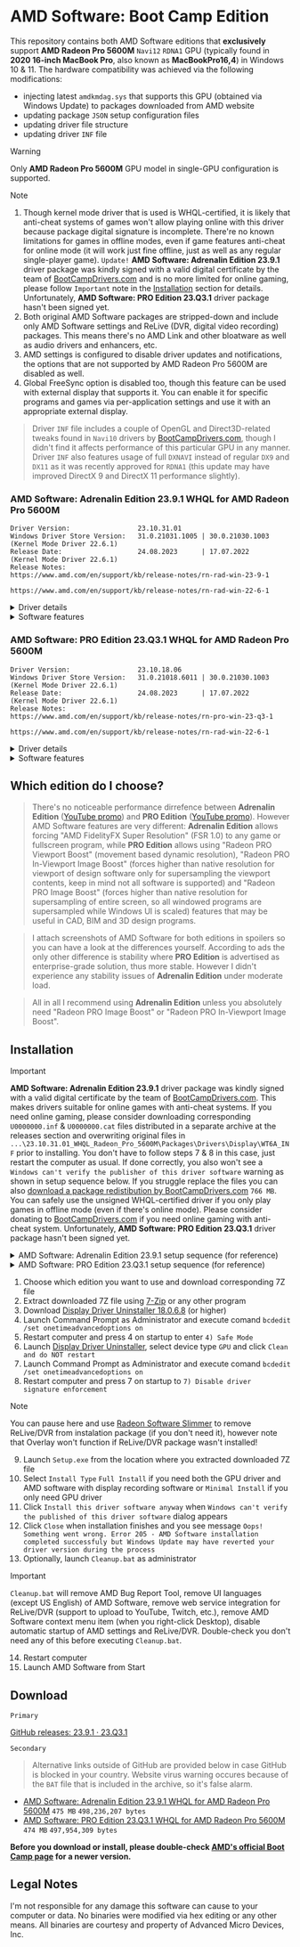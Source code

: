 # AMD Software: Boot Camp Edition

This repository contains both AMD Software editions that **exclusively** support **AMD Radeon Pro 5600M** `Navi12` `RDNA1` GPU (typically found in **2020 16-inch MacBook Pro**, also known as **MacBookPro16,4**) in Windows 10 & 11. The hardware compatibility was achieved via the following modifications:
- injecting latest `amdkmdag.sys` that supports this GPU (obtained via Windows Update) to packages downloaded from AMD website
- updating package `JSON` setup configuration files
- updating driver file structure
- updating driver `INF` file

> [!WARNING]  
> Only **AMD Radeon Pro 5600M** GPU model in single-GPU configuration is supported.

> [!NOTE]
> 1. Though kernel mode driver that is used is WHQL-certified, it is likely that anti-cheat systems of games won't allow playing online with this driver because package digital signature is incomplete. There're no known limitations for games in offline modes, even if game features anti-cheat for online mode (it will work just fine offline, just as well as any regular single-player game). `Update!` **AMD Software: Adrenalin Edition 23.9.1** driver package was kindly signed with a valid digital certificate by the team of [BootCampDrivers.com](https://www.bootcampdrivers.com/) and is no more limited for online gaming, please follow `Important` note in the [Installation](https://github.com/bananakid/amd-radeon-pro-5600m-boot-camp#installation) section for details. Unfortunately, **AMD Software: PRO Edition 23.Q3.1** driver package hasn't been signed yet.
> 2. Both original AMD Software packages are stripped-down and include only AMD Software settings and ReLive (DVR, digital video recording) packages. This means there's no AMD Link and other bloatware as well as audio drivers and enhancers, etc.
> 3. AMD settings is configured to disable driver updates and notifications, the options that are not supported by AMD Radeon Pro 5600M are disabled as well.
> 4. Global FreeSync option is disabled too, though this feature can be used with external display that supports it. You can enable it for specific programs and games via per-application settings and use it with an appropriate external display.

> Driver `INF` file includes a couple of OpenGL and Direct3D-related tweaks found in `Navi10` drivers by [BootCampDrivers.com](https://www.bootcampdrivers.com/), though I didn't find it affects performance of this particular GPU in any manner. Driver `INF` also features usage of full `DXNAVI` instead of regular `DX9` and `DX11` as it was recently approved for `RDNA1` (this update may have improved DirectX 9 and DirectX 11 performance slightly).

### AMD Software: Adrenalin Edition 23.9.1 WHQL for AMD Radeon Pro 5600M

    Driver Version:                 23.10.31.01
    Windows Driver Store Version:	31.0.21031.1005 | 30.0.21030.1003 (Kernel Mode Driver 22.6.1)
    Release Date:                   24.08.2023      | 17.07.2022      (Kernel Mode Driver 22.6.1)
    Release Notes:                  https://www.amd.com/en/support/kb/release-notes/rn-rad-win-23-9-1
                                    https://www.amd.com/en/support/kb/release-notes/rn-rad-win-22-6-1

<details>
  <summary>Driver details</summary>
  
  ![AMD Software: Adrenalin Edition 23.9.1](https://github.com/bananakid/amd-radeon-pro-5600m-boot-camp/assets/17095595/cb6ffada-1912-4dac-890a-5e9c4a2601eb)

</details>

<details>
  <summary>Software features</summary>
  
  ![AMD Software: Adrenalin Edition 23.9.1](https://github.com/bananakid/amd-radeon-pro-5600m-boot-camp/assets/17095595/b814e492-30e0-48af-8e2c-9cfe4964844f)
  ![AMD Software: Adrenalin Edition 23.9.1](https://github.com/bananakid/amd-radeon-pro-5600m-boot-camp/assets/17095595/d4e19b0d-fe90-49ef-9ce6-a568b863ae82)
  ![AMD Software: Adrenalin Edition 23.9.1](https://github.com/bananakid/amd-radeon-pro-5600m-boot-camp/assets/17095595/ffe115ec-d297-4ffe-aa61-f9b8c7a849a2)
  ![AMD Software: Adrenalin Edition 23.9.1](https://github.com/bananakid/amd-radeon-pro-5600m-boot-camp/assets/17095595/bdd99fb2-2936-4ad8-af97-d1c746c18cd5)
↑ Note all those options can be configured separately for any game in AMD Software: Adrenalin Edition 23.9.1.

</details>

### AMD Software: PRO Edition 23.Q3.1 WHQL for AMD Radeon Pro 5600M

    Driver Version:                 23.10.18.06
    Windows Driver Store Version:	31.0.21018.6011 | 30.0.21030.1003 (Kernel Mode Driver 22.6.1)
    Release Date:                   24.08.2023      | 17.07.2022      (Kernel Mode Driver 22.6.1)
    Release Notes:                  https://www.amd.com/en/support/kb/release-notes/rn-pro-win-23-q3-1
                                    https://www.amd.com/en/support/kb/release-notes/rn-rad-win-22-6-1

<details>
  <summary>Driver details</summary>
  
  ![AMD Software: PRO Edition 23.Q3.1](https://github.com/bananakid/amd-radeon-pro-5600m-boot-camp/assets/17095595/77bc0f8c-c2ab-4763-8d01-4cec2223b5df)

</details>

<details>
  <summary>Software features</summary>

  ![AMD Software: PRO Edition 23.Q3.1](https://github.com/bananakid/amd-radeon-pro-5600m-boot-camp/assets/17095595/6d92b7d0-4ed8-4cd1-bfb5-c798e8f901f8)
  ![AMD Software: PRO Edition 23.Q3.1](https://github.com/bananakid/amd-radeon-pro-5600m-boot-camp/assets/17095595/a0c852f4-0eb2-41a4-a9c7-04871e68ca07)
  ![AMD Software: PRO Edition 23.Q3.1](https://github.com/bananakid/amd-radeon-pro-5600m-boot-camp/assets/17095595/6b639a95-f5db-4725-bb73-52f4e15c678f)
  ![AMD Software: PRO Edition 23.Q3.1](https://github.com/bananakid/amd-radeon-pro-5600m-boot-camp/assets/17095595/1919b34e-60db-4680-93ae-e14a0961f0aa)
  ![AMD Software: PRO Edition 23.Q3.1](https://github.com/bananakid/amd-radeon-pro-5600m-boot-camp/assets/17095595/b480ff32-256a-4ae3-906e-232d64cda9d1)
  ![AMD Software: PRO Edition 23.Q3.1](https://github.com/bananakid/amd-radeon-pro-5600m-boot-camp/assets/17095595/80896c13-31af-4551-bf42-c14c69a3a290)
↑ Note there're almost no options for configuring game in AMD Software: PRO Edition 23.Q3.1, however viewport-related options do appear when configuring programs.

</details>

## Which edition do I choose?

> There's no noticeable performance dirrefence between **Adrenalin Edition** ([YouTube promo](https://www.youtube.com/watch?v=EsvLsnQaYeE)) and **PRO Edition** ([YouTube promo](https://www.youtube.com/watch?v=lLCYjjBgDns)). However AMD Software features are very different: **Adrenalin Edition** allows forcing "AMD FidelityFX Super Resolution" (FSR 1.0) to any game or fullscreen program, while **PRO Edition** allows using "Radeon PRO Viewport Boost" (movement based dynamic resolution), "Radeon PRO In-Viewport Image Boost" (forces higher than native resolution for viewport of design software only for supersampling the viewport contents, keep in mind not all software is supported) and "Radeon PRO Image Boost" (forces higher than native resolution for supersampling of entire screen, so all windowed programs are supersampled while Windows UI is scaled) features that may be useful in CAD, BIM and 3D design programs.

> I attach screenshots of AMD Software for both editions in spoilers so you can have a look at the differences yourself. According to ads the only other difference is stability where **PRO Edition** is advertised as enterprise-grade solution, thus more stable. However I didn't experience any stability issues of **Adrenalin Edition** under moderate load.

> All in all I recommend using **Adrenalin Edition** unless you absolutely need "Radeon PRO Image Boost" or "Radeon PRO In-Viewport Image Boost".

## Installation

> [!IMPORTANT]
> **AMD Software: Adrenalin Edition 23.9.1** driver package was kindly signed with a valid digital certificate by the team of [BootCampDrivers.com](https://www.bootcampdrivers.com/). This makes drivers suitable for online games with anti-cheat systems. If you need online gaming, please consider downloading corresponding `U0000000.inf` & `U0000000.cat` files distributed in a separate archive at the releases section and overwriting original files in `...\23.10.31.01_WHQL_Radeon_Pro_5600M\Packages\Drivers\Display\WT6A_INF` prior to installing. You don't have to follow steps 7 & 8 in this case, just restart the computer as usual. If done correctly, you also won't see a `Windows can't verify the publisher of this driver software` warning as shown in setup sequence below. If you struggle replace the files you can also [download a package redistibution by BootCampDrivers.com](https://nc2.tomas-g.de/index.php/s/sMc6T5jEAtnsbia) `766 MB`. You can safely use the unsigned WHQL-certified driver if you only play games in offline mode (even if there's online mode). Please consider donating to [BootCampDrivers.com](https://www.bootcampdrivers.com/) if you need online gaming with anti-cheat system. Unfortunately, **AMD Software: PRO Edition 23.Q3.1** driver package hasn't been signed yet.

<details>
  <summary>AMD Software: Adrenalin Edition 23.9.1 setup sequence (for reference)</summary>

  ![001](https://github.com/bananakid/amd-radeon-pro-5600m-boot-camp/assets/17095595/ed7044c0-5bf4-4625-b15a-6d50a0aae802)
  ![002](https://github.com/bananakid/amd-radeon-pro-5600m-boot-camp/assets/17095595/3404f06f-8c65-4caf-8ab7-ecf599bd4ea3)
  ![003](https://github.com/bananakid/amd-radeon-pro-5600m-boot-camp/assets/17095595/ccd06773-cb8e-4a5c-90ce-0df17ed03c37)
  ![004](https://github.com/bananakid/amd-radeon-pro-5600m-boot-camp/assets/17095595/a64bae4c-e2a8-46cc-b7dc-00ec6bc3130d)

</details>

<details>
  <summary>AMD Software: PRO Edition 23.Q3.1 setup sequence (for reference)</summary>
  
  ![001](https://github.com/bananakid/amd-radeon-pro-5600m-boot-camp/assets/17095595/2b74d610-14be-4571-ae88-909decc99388)
  ![002](https://github.com/bananakid/amd-radeon-pro-5600m-boot-camp/assets/17095595/cda5b5b1-b543-442e-957c-e93ee8304aa4)
  ![003](https://github.com/bananakid/amd-radeon-pro-5600m-boot-camp/assets/17095595/66afeb5c-718e-4673-a507-c68a0884d850)
  ![004](https://github.com/bananakid/amd-radeon-pro-5600m-boot-camp/assets/17095595/0bb488bf-05f8-4499-b24e-073b852922d0)
  
</details>

1. Choose which edition you want to use and download corresponding 7Z file
2. Extract downloaded 7Z file using [7-Zip](https://www.7-zip.org/) or any other program
3. Download [Display Driver Uninstaller 18.0.6.8](https://www.wagnardsoft.com/forums/viewforum.php?f=5) (or higher)
4. Launch Command Prompt as Administrator and execute comand `bcdedit /set onetimeadvancedoptions on`
5. Restart computer and press 4 on startup to enter `4) Safe Mode`
6. Launch [Display Driver Uninstaller](https://www.wagnardsoft.com/forums/viewforum.php?f=5), select device type `GPU` and click `Clean and do NOT restart`
8. Launch Command Prompt as Administrator and execute comand `bcdedit /set onetimeadvancedoptions on`
9. Restart computer and press 7 on startup to `7) Disable driver signature enforcement`
> [!NOTE]  
> You can pause here and use [Radeon Software Slimmer](https://github.com/GSDragoon/RadeonSoftwareSlimmer) to remove ReLive/DVR from instalation package (if you don't need it), however note that Overlay won't function if ReLive/DVR package wasn't installed!
9. Launch `Setup.exe` from the location where you extracted downloaded 7Z file
10. Select `Install Type` `Full Install` if you need both the GPU driver and AMD software with display recording software or `Minimal Install` if you only need GPU driver
11. Click `Install this driver software anyway` when `Windows can't verify the published of this driver software` dialog appears
12. Click `Close` when installation finishes and you see message `Oops! Something went wrong. Error 205 - AMD Software installation completed successfuly but Windows Update may have reverted your driver version during the process`
13. Optionally, launch `Cleanup.bat` as administrator
> [!IMPORTANT]  
> `Cleanup.bat` will remove AMD Bug Report Tool, remove UI languages (except US English) of AMD Software, remove web service integration for ReLive/DVR (support to upload to YouTube, Twitch, etc.), remove AMD Software context menu item (when you right-click Desktop), disable automatic startup of AMD settings and ReLive/DVR. Double-check you don't need any of this before executing `Cleanup.bat`.
14. Restart computer
15. Launch AMD Software from Start

## Download

`Primary`

[GitHub releases: 23.9.1 · 23.Q3.1](https://github.com/bananakid/amd-radeon-pro-5600m-boot-camp/releases/tag/release)

`Secondary`

> Alternative links outside of GitHub are provided below in case GitHub is blocked in your country. Website virus warning occures because of the `BAT` file that is included in the archive, so it's false alarm.

- [AMD Software: Adrenalin Edition 23.9.1 WHQL for AMD Radeon Pro 5600M](https://disk.yandex.com/d/X1OaUQDxy2CmEQ) `475 MB` `498,236,207 bytes`
- [AMD Software: PRO Edition 23.Q3.1 WHQL for AMD Radeon Pro 5600M](https://disk.yandex.com/d/_XyzOZ7Yr5elgg) `474 MB` `497,954,309 bytes`

**Before you download or install, please double-check [AMD's official Boot Camp page](https://www.amd.com/en/support/kb/release-notes/apple-boot-camp) for a newer version.**

## Legal Notes

I'm not responsible for any damage this software can cause to your computer or data. No binaries were modified via hex editing or any other means. All binaries are courtesy and property of Advanced Micro Devices, Inc.
